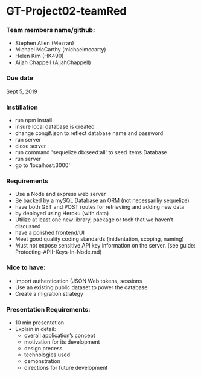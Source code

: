 # GT-Project02-teamRed

### Team members name/github:
* Stephen Allen (Mezran)
* Michael McCarthy (michaelmccarty)
* Helen Kim (HK490)
* Aijah Chappell (AijahChappell)

### Due date
Sept 5, 2019

### Instillation
- run npm install
- insure local database is created
- change congif.json to reflect database name and password
- run server
- close server
- run command 'sequelize db:seed:all' to seed items Database
- run server
- go to 'localhost:3000'


### Requirements
* Use a Node and express web server
* Be backed by a mySQL Database an ORM (not necessariliy sequelize)
* have both GET and POST routes for retrieviing and adding new data
* by deployed using Heroku (with data)
* Utilize at least one new library, package or tech that we haven’t discussed
* have a polished frontend/UI
* Meet good quality coding standards (inidentation, scoping, naming)
* Must not expose sensitive API key information on the server. (see guide: Protecting-APII-Keys-In-Node.md)


### Nice to have:
* Import authentication (JSON Web tokens, sessions
* Use an existing public dataset to power the database
* Create a migration strategy


### Presentation Requirements:
* 10 min presentation
* Explain in detail:
    * overall application’s concept
    * motivation for its development
    * design precess
    * technologies used
    * demonstration
    * directions for future development
